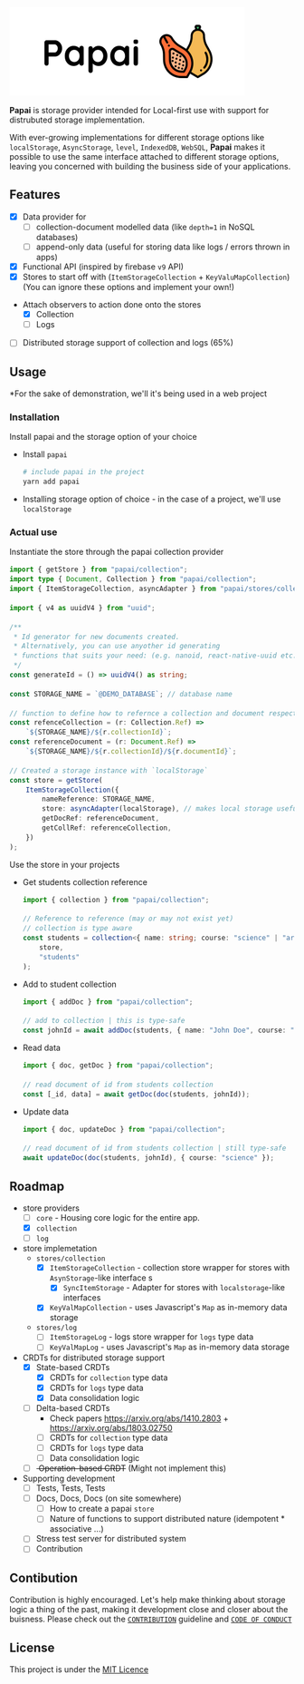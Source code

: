 ![Logo](./assets/Papai-main.png)

**Papai** is storage provider intended for Local-first use with support for distrubuted storage implementation.

With ever-growing implementations for different storage options like `localStorage`, `AsyncStorage`, `level`, `IndexedDB`, `WebSQL`, **Papai** makes it possible to use the same interface attached to different storage options, leaving you concerned with building the business side of your applications.

## Features

-   [x] Data provider for
    -   [ ] collection-document modelled data (like `depth=1` in NoSQL databases)
    -   [ ] append-only data (useful for storing data like logs / errors thrown in apps)
-   [x] Functional API (inspired by firebase `v9` API)
-   [x] Stores to start off with (`ItemStorageCollection` + `KeyValuMapCollection`) (You can ignore these options and implement your own!)
-   Attach observers to action done onto the stores
    -   [x] Collection
    -   [ ] Logs
-   [ ] Distributed storage support of collection and logs (65%)

## Usage

\*For the sake of demonstration, we'll it's being used in a web project

### Installation

Install papai and the storage option of your choice

-   Install `papai`

    ```bash
    # include papai in the project
    yarn add papai
    ```

-   Installing storage option of choice - in the case of a project, we'll use `localStorage`

### Actual use

Instantiate the store through the papai collection provider

```ts
import { getStore } from "papai/collection";
import type { Document, Collection } from "papai/collection";
import { ItemStorageCollection, asyncAdapter } from "papai/stores/collection";

import { v4 as uuidV4 } from "uuid";

/**
 * Id generator for new documents created.
 * Alternatively, you can use anyother id generating
 * functions that suits your need: (e.g. nanoid, react-native-uuid etc.)
 */
const generateId = () => uuidV4() as string;

const STORAGE_NAME = `@DEMO_DATABASE`; // database name

// function to define how to refernce a collection and document respectively in the storage
const refenceCollection = (r: Collection.Ref) =>
	`${STORAGE_NAME}/${r.collectionId}`;
const referenceDocument = (r: Document.Ref) =>
	`${STORAGE_NAME}/${r.collectionId}/${r.documentId}`;

// Created a storage instance with `localStorage`
const store = getStore(
	ItemStorageCollection({
		nameReference: STORAGE_NAME,
		store: asyncAdapter(localStorage), // makes local storage useful to `ItemStorage`
		getDocRef: referenceDocument,
		getCollRef: referenceCollection,
	})
);
```

Use the store in your projects

-   Get students collection reference

    ```ts
    import { collection } from "papai/collection";

    // Reference to reference (may or may not exist yet)
    // collection is type aware
    const students = collection<{ name: string; course: "science" | "arts" }>(
    	store,
    	"students"
    );
    ```

-   Add to student collection

    ```ts
    import { addDoc } from "papai/collection";

    // add to collection | this is type-safe
    const johnId = await addDoc(students, { name: "John Doe", course: "arts" });
    ```

-   Read data

    ```ts
    import { doc, getDoc } from "papai/collection";

    // read document of id from students collection
    const [_id, data] = await getDoc(doc(students, johnId));
    ```

-   Update data

    ```ts
    import { doc, updateDoc } from "papai/collection";

    // read document of id from students collection | still type-safe
    await updateDoc(doc(students, johnId), { course: "science" });
    ```

## Roadmap

-   store providers
    -   [ ] `core` - Housing core logic for the entire app.
    -   [x] `collection`
    -   [ ] `log`
-   store implemetation
    -   `stores/collection`
        -   [x] `ItemStorageCollection` - collection store wrapper for stores with `AsynStorage`-like interface s
            -   [x] `SyncItemStorage` - Adapter for stores with `localstorage`-like interfaces
        -   [x] `KeyValMapCollection` - uses Javascript's `Map` as in-memory data storage
    -   `stores/log`
        -   [ ] `ItemStorageLog` - logs store wrapper for `logs` type data
        -   [ ] `KeyValMapLog` - uses Javascript's `Map` as in-memory data storage
-   CRDTs for distributed storage support
    -   [x] State-based CRDTs
        -   [x] CRDTs for `collection` type data
        -   [x] CRDTs for `logs` type data
        -   [x] Data consolidation logic
    -   [ ] Delta-based CRDTs
        -   Check papers https://arxiv.org/abs/1410.2803 + https://arxiv.org/abs/1803.02750
        -   [ ] CRDTs for `collection` type data
        -   [ ] CRDTs for `logs` type data
        -   [ ] Data consolidation logic
    -   [ ] <strike> Operation-based CRDT</strike> (Might not implement this)
-   Supporting development
    -   [ ] Tests, Tests, Tests
    -   [ ] Docs, Docs, Docs (on site somewhere)
        -   [ ] How to create a papai `store`
        -   [ ] Nature of functions to support distributed nature (idempotent \* associative ...)
    -   [ ] Stress test server for distributed system
    -   [ ] Contribution

## Contibution

Contribution is highly encouraged. Let's help make thinking about storage logic a thing of the past, making it development close and closer about the buisness. Please check out the [`CONTRIBUTION`]() guideline and [`CODE OF CONDUCT`]()

## License

This project is under the [MIT Licence](./LICENSE)

